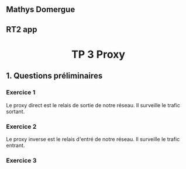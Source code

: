 ## Mathys Domergue
## RT2 app


# <center> TP 3 Proxy



## 1. Questions préliminaires

### Exercice 1


Le proxy direct est le relais de sortie de notre réseau. Il surveille le trafic sortant.

### Exercice 2

Le proxy inverse est le relais d'entré de notre réseau. Il surveille le trafic entrant.

### Exercice 3

